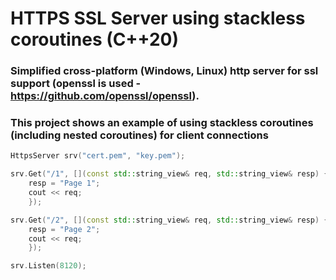 # HTTPS SSL Server using stackless coroutines (C++20) 

### Simplified cross-platform (Windows, Linux) http server for ssl support (openssl is used - https://github.com/openssl/openssl).

### This project shows an example of using stackless coroutines (including nested coroutines) for client connections

```cpp
HttpsServer srv("cert.pem", "key.pem");

srv.Get("/1", [](const std::string_view& req, std::string_view& resp) {
	resp = "Page 1";
	cout << req;
	});

srv.Get("/2", [](const std::string_view& req, std::string_view& resp) {
	resp = "Page 2";
	cout << req;
	});

srv.Listen(8120);
```